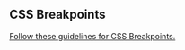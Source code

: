 ## CSS Breakpoints

[Follow these guidelines for CSS Breakpoints.](https://getbootstrap.com/docs/5.0/layout/breakpoints/)
